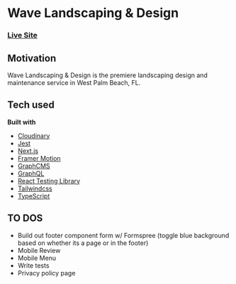 # Wave Landscaping & Design

### [Live Site](https://wavelandscapinganddesign.com/)

## Motivation

Wave Landscaping & Design is the premiere landscaping design and maintenance service in West Palm Beach, FL.

## Tech used

**Built with**

- [Cloudinary](https://cloudinary.com/)
- [Jest](https://jestjs.io/)
- [Next.js](https://nextjs.org/)
- [Framer Motion](https://www.framer.com/)
- [GraphCMS](https://graphcms.com/)
- [GraphQL](https://graphql.org/)
- [React Testing Library](https://testing-library.com)
- [Tailwindcss](https://www.typescriptlang.org/)
- [TypeScript](https://www.typescriptlang.org/)

## TO DOS

- Build out footer component form w/ Formspree (toggle blue background based on whether its a page or in the footer)
- Mobile Review
- Mobile Menu
- Write tests
- Privacy policy page
